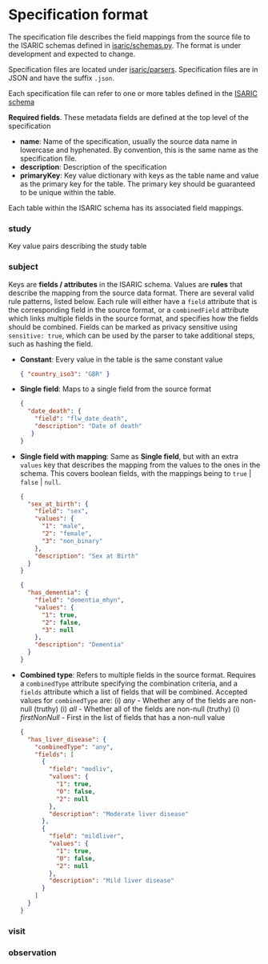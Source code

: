 # Specification format

The specification file describes the field mappings from the source file to the
ISARIC schemas defined in [isaric/schemas.py](../isaric/schemas.py). The format
is under development and expected to change.

Specification files are located under [isaric/parsers](../isaric/parsers).
Specification files are in JSON and have the suffix `.json`.

Each specification file can refer to one or more tables defined in the [ISARIC
schema](../isaric/schemas.py)

**Required fields**. These metadata fields are defined at the top level of the specification

* **name**: Name of the specification, usually the source data name in
  lowercase and hyphenated. By convention, this is the same name as the
  specification file.
* **description**: Description of the specification
* **primaryKey**: Key value dictionary with keys as the table name and value as
  the primary key for the table. The primary key should be guaranteed to be
  unique within the table.

Each table within the ISARIC schema has its associated field mappings.

### study

Key value pairs describing the study table

### subject

Keys are **fields / attributes** in the ISARIC schema. Values are **rules**
that describe the mapping from the source data format. There are several valid
rule patterns, listed below. Each rule will either have a `field` attribute
that is the corresponding field in the source format, or a `combinedField`
attribute which links multiple fields in the source format, and specifies how
the fields should be combined. Fields can be marked as privacy sensitive using
`sensitive: true`, which can be used by the parser to take additional steps,
such as hashing the field.

* **Constant**: Every value in the table is the same constant value
  ```json
  { "country_iso3": "GBR" }
  ```

* **Single field**: Maps to a single field from the source format
  ```json
  {
    "date_death": {
      "field": "flw_date_death",
      "description": "Date of death"
     }
  }

* **Single field with mapping**: Same as **Single field**, but with an extra
  `values` key that describes the mapping from the values to the ones in the
  schema. This covers boolean fields, with the mappings being to `true` | `false` | `null`.
  ```json
  {
    "sex_at_birth": {
      "field": "sex",
      "values": {
        "1": "male",
        "2": "female",
        "3": "non_binary"
      },
      "description": "Sex at Birth"
    }
  }
  ```

  ```json
  {
    "has_dementia": {
      "field": "dementia_mhyn",
      "values": {
        "1": true,
        "2": false,
        "3": null
      },
      "description": "Dementia"
    }
  }
  ```

* **Combined type**: Refers to multiple fields in the source format. Requires
  a `combinedType` attribute specifying the combination criteria, and
  a `fields` attribute which a list of fields that will be combined.
  Accepted values for `combinedType` are:
  (i) *any* - Whether any of the fields are non-null (truthy)
  (i) *all* - Whether all of the fields are non-null (truthy)
  (i) *firstNonNull* - First in the list of fields that has a non-null value

  ```json
  {
    "has_liver_disease": {
      "combinedType": "any",
      "fields": [
        {
          "field": "modliv",
          "values": {
            "1": true,
            "0": false,
            "2": null
          },
          "description": "Moderate liver disease"
        },
        {
          "field": "mildliver",
          "values": {
            "1": true,
            "0": false,
            "2": null
          },
          "description": "Mild liver disease"
        }
      ]
    }
  }
  ```


### visit

### observation

